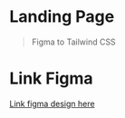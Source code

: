 # Landing Page

> Figma to Tailwind CSS

# Link Figma

[Link figma design here](<https://www.figma.com/file/7NNj3jEXTvRKaLPUEXl8pd/Boldo---Edgar-Allan-(Community)?node-id=48%3A377>)
